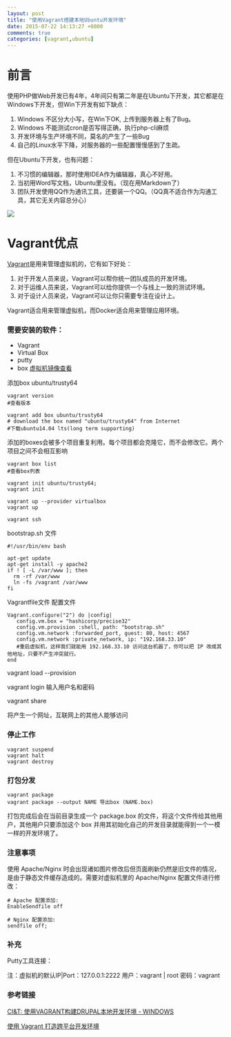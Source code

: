 ```yaml
---
layout: post
title: "使用Vagrant搭建本地Ubuntu开发环境"
date: 2015-07-22 14:13:27 +0800
comments: true
categories: [vagrant,ubuntu]
---
```


# 前言

使用PHP做Web开发已有4年，4年间只有第二年是在Ubuntu下开发，其它都是在Windows下开发，但Win下开发有如下缺点：

1. Windows 不区分大小写，在Win下OK, 上传到服务器上有了Bug。
2. Windows 不能测试cron是否写得正确，执行php-cli麻烦
2. 开发环境与生产环境不同，莫名的产生了一些Bug
3. 自己的Linux水平下降，对服务器的一些配置慢慢感到了生疏。

但在Ubuntu下开发，也有问题：

1. 不习惯的编辑器，那时使用IDEA作为编辑器，真心不好用。
2. 当初用Word写文档，Ubuntu里没有。（现在用Markdown了）
3. 团队开发使用QQ作为通讯工具，还要装一个QQ。（QQ真不适合作为沟通工具，其它无关内容总分心）

![](http://7xkc1x.com1.z0.glb.clouddn.com/cto_vagrant.png)
# Vagrant优点
[Vagrant](http://docs.vagrantup.com/)是用来管理虚拟机的，它有如下好处：

1. 对于开发人员来说，Vagrant可以帮你统一团队成员的开发环境。
2. 对于运维人员来说，Vagrant可以给你提供一个与线上一致的测试环境。
3. 对于设计人员来说，Vagrant可以让你只需要专注在设计上。

Vagrant适合用来管理虚拟机，而Docker适合用来管理应用环境。

### 需要安装的软件：

- Vagrant
- Virtual Box
- putty
- box [虚拟机镜像查看](https://atlas.hashicorp.com/boxes/search)

添加box ubuntu/trusty64

	vagrant version
	#查看版本

	vagrant add box ubuntu/trusty64
	# download the box named "ubuntu/trusty64" from Internet
	#下载ubuntu14.04 lts(long term supporting)
添加的boxes会被多个项目重复利用。每个项目都会克隆它，而不会修改它。两个项目之间不会相互影响

	vagrant box list
	#查看box列表
	
	vagrant init ubuntu/trusty64; 
	vagrant init

	vagrant up --provider virtualbox
	vagrant up
	
	vagrant ssh

bootstrap.sh 文件

	#!/usr/bin/env bash
	
	apt-get update
	apt-get install -y apache2
	if ! [ -L /var/www ]; then
	  rm -rf /var/www
	  ln -fs /vagrant /var/www
	fi

Vagrantfile文件 配置文件

	Vagrant.configure("2") do |config|
	   config.vm.box = "hashicorp/precise32"
	   config.vm.provision :shell, path: "bootstrap.sh"
	   config.vm.network :forwarded_port, guest: 80, host: 4567
	   config.vm.network :private_network, ip: "192.168.33.10"
	   #重启虚拟机，这样我们就能用 192.168.33.10 访问这台机器了，你可以把 IP 改成其他地址，只要不产生冲突就行。
	end
vagrant load --provision

vagrant login
输入用户名和密码

vagrant share

将产生一个网址，互联网上的其他人能够访问

### 停止工作
	vagrant suspend
	vagrant halt
	vagrant destroy

	


### 打包分发
	vagrant package
	vagrant package --output NAME 导出box (NAME.box)

打包完成后会在当前目录生成一个 package.box 的文件，将这个文件传给其他用户，其他用户只要添加这个 box 并用其初始化自己的开发目录就能得到一个一模一样的开发环境了。

### 注意事项
使用 Apache/Nginx 时会出现诸如图片修改后但页面刷新仍然是旧文件的情况，是由于静态文件缓存造成的。需要对虚拟机里的 Apache/Nginx 配置文件进行修改：

	# Apache 配置添加:
	EnableSendfile off
	
	# Nginx 配置添加:
	sendfile off;

### 补充

Putty工具连接：

注：虚拟机的默认IP|Port：127.0.0.1:2222   用户：vagrant | root   密码：vagrant

### 参考链接

[CI&T: 使用VAGRANT构建DRUPAL本地开发环境 - WINDOWS](http://www.ciandt.com.cn/blog/how-to-use-vagrant-build-drupal-development-environment-windows)

[使用 Vagrant 打造跨平台开发环境](http://segmentfault.com/a/1190000000264347)


